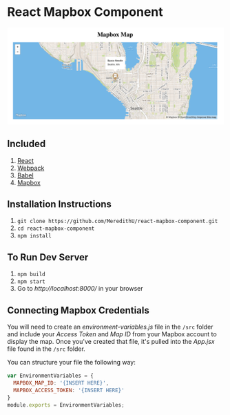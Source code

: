 # React Mapbox Component

![alt text](https://github.com/meredithu/react-mapbox-component/raw/master/mapbox-component.jpg)

## Included

1. [React](http://facebook.github.io/react/)
2. [Webpack](https://webpack.github.io/docs/)
3. [Babel](https://babeljs.io/)
4. [Mapbox](https://www.mapbox.com/mapbox.js/api/v2.3.0/)

## Installation Instructions

1. ``git clone https://github.com/MeredithU/react-mapbox-component.git``
2. ``cd react-mapbox-component``
3. ``npm install``

## To Run Dev Server

1. ``npm build``
2. ``npm start``
3. Go to *http://localhost:8000/* in your browser

## Connecting Mapbox Credentials

You will need to create an _environment-variables.js_ file in the `/src` folder and include your *Access Token* and *Map ID* from your Mapbox account to display the map. Once you've created that file, it's pulled into the *App.jsx* file found in the `/src` folder.

You can structure your file the following way:

```javascript
var EnvironmentVariables = {
  MAPBOX_MAP_ID: '{INSERT HERE}',
  MAPBOX_ACCESS_TOKEN: '{INSERT HERE}'
}
module.exports = EnvironmentVariables;
```